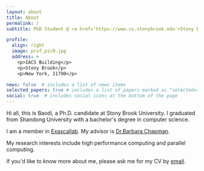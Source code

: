 ```yaml
---
layout: about
title: About
permalink: /
subtitle: PhD Student @ <a href='https://www.cs.stonybrook.edu'>Stony Brook University CS</a>

profile:
  align: right
  image: prof_pic0.jpg
  address: >
    <p>IACS Building</p>
    <p>Stony Brook</p>
    <p>New York, 11790</p>

news: false  # includes a list of news items
selected_papers: true # includes a list of papers marked as "selected={true}"
social: true  # includes social icons at the bottom of the page
---
```


Hi all, this is Baodi, a Ph.D. candidate at Stony Brook University. I graduated from Shandong University with a bachelor's degree in computer science.

I am a member in [Exascallab](https://you.stonybrook.edu/exascallab/). My advisor is [Dr.Barbara Chapman](https://www.cs.stonybrook.edu/people/faculty/BarbaraChapman).

My research interests include high performance computing and parallel computing.

If you'd like to know more about me, please ask me for my CV by [email](mailto:baodi.shan@stonybrook.edu).

